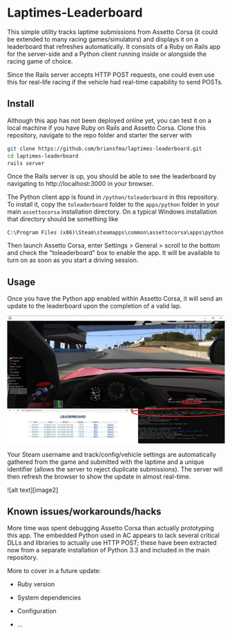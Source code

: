 # Laptimes-Leaderboard

This simple utility tracks laptime submissions from Assetto Corsa (it could be extended to many racing games/simulators) and displays it on a leaderboard that refreshes automatically. It consists of a Ruby on Rails app for the server-side and a Python client running inside or alongside the racing game of choice.

Since the Rails server accepts HTTP POST requests, one could even use this for real-life racing if the vehicle had real-time capability to send POSTs.

[//]: # (Image References)
[image1]: Progress2.jpg "Runtime Example 1"
[image1]: Progress3.jpg "Runtime Example 2"

## Install

Although this app has not been deployed online yet, you can test it on a local machine if you have Ruby on Rails and Assetto Corsa. Clone this repository, navigate to the repo folder and starter the server with

```bash
git clone https://github.com/briansfma/laptimes-leaderboard.git
cd laptimes-leaderboard
rails server
```

Once the Rails server is up, you should be able to see the leaderboard by navigating to http://localhost:3000 in your browser.

The Python client app is found in `/python/toleaderboard` in this repository. To install it, copy the `toleaderboard` folder to the `apps/python` folder in your main `assettocorsa` installation directory. On a typical Windows installation that directory should be something like 

```
C:\Program Files (x86)\Steam\steamapps\common\assettocorsa\apps\python
```

 Then launch Assetto Corsa, enter Settings > General > scroll to the bottom and check the "toleaderboard" box to enable the app. It will be available to turn on as soon as you start a driving session.

## Usage

Once you have the Python app enabled within Assetto Corsa, it will send an update to the leaderboard upon the completion of a valid lap.

![alt text][image1]

Your Steam username and track/config/vehicle settings are automatically gathered from the game and submitted with the laptime and a unique identifier (allows the server to reject duplicate submissions). The server will then refresh the browser to show the update in almost real-time.

![alt text][image2]

## Known issues/workarounds/hacks

More time was spent debugging Assetto Corsa than actually prototyping this app. The embedded Python used in AC appears to lack several critical DLLs and libraries to actually use HTTP POST; these have been extracted now from a separate installation of Python 3.3 and included in the main repository.

More to cover in a future update:

* Ruby version

* System dependencies

* Configuration

* ...
